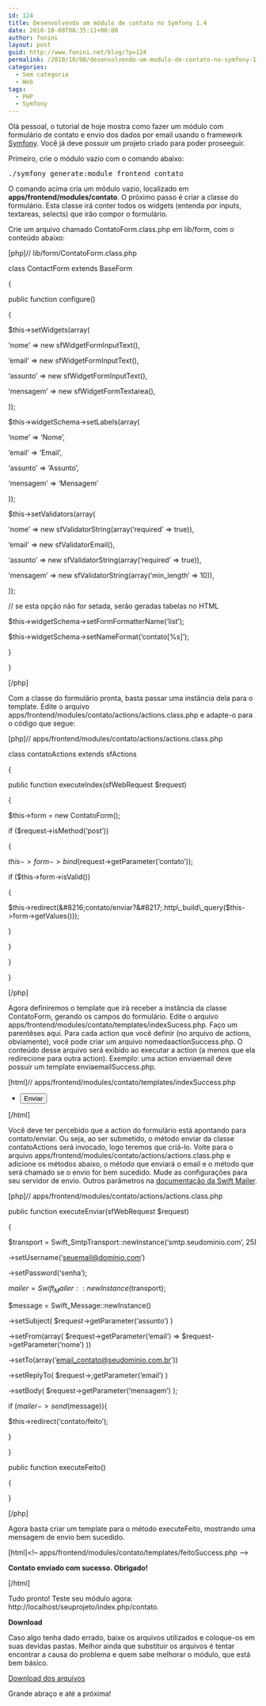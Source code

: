 ```yaml
---
id: 124
title: Desenvolvendo um módulo de contato no Symfony 1.4
date: 2010-10-08T08:35:11+00:00
author: fonini
layout: post
guid: http://www.fonini.net/blog/?p=124
permalink: /2010/10/08/desenvolvendo-um-modulo-de-contato-no-symfony-1-4/
categories:
  - Sem categoria
  - Web
tags:
  - PHP
  - Symfony
---
```

Olá pessoal, o tutorial de hoje mostra como fazer um módulo com formulário de contato e envio dos dados por email usando o framework <a href="http://www.symfony-project.org" rel="nofollow externo">Symfony</a>. Você já deve possuir um projeto criado para poder proseeguir.

Primeiro, crie o módulo vazio com o comando abaixo:

<pre id="terminal" user="fonini" computer="valhalla">./symfony generate:module frontend contato</pre>

O comando acima cria um módulo vazio, localizado em **apps/frontend/modules/contato**. O próximo passo é criar a classe do formulário. Esta classe irá conter todos os widgets (entenda por inputs, textareas, selects) que irão compor o formulário.
	  
Crie um arquivo chamado ContatoForm.class.php em lib/form, com o conteúdo abaixo:

[php]// lib/form/ContatoForm.class.php
  
class ContactForm extends BaseForm
  
{
    
public function configure()
    
{
      
$this->setWidgets(array(
        
&#8216;nome&#8217; => new sfWidgetFormInputText(),
        
&#8216;email&#8217; => new sfWidgetFormInputText(),
        
&#8216;assunto&#8217; => new sfWidgetFormInputText(),
        
&#8216;mensagem&#8217; => new sfWidgetFormTextarea(),
      
));

$this->widgetSchema->setLabels(array(
        
&#8216;nome&#8217; => &#8216;Nome&#8217;,
        
&#8216;email&#8217; => &#8216;Email&#8217;,
        
&#8216;assunto&#8217; => &#8216;Assunto&#8217;,
        
&#8216;mensagem&#8217; => &#8216;Mensagem&#8217;
      
));

$this->setValidators(array(
        
&#8216;nome&#8217; => new sfValidatorString(array(&#8216;required&#8217; => true)),
        
&#8216;email&#8217; => new sfValidatorEmail(),
        
&#8216;assunto&#8217; => new sfValidatorString(array(&#8216;required&#8217; => true)),
        
&#8216;mensagem&#8217; => new sfValidatorString(array(&#8216;min_length&#8217; => 10)),
      
));

// se esta opção não for setada, serão geradas tabelas no HTML
      
$this->widgetSchema->setFormFormatterName(&#8216;list&#8217;);

$this->widgetSchema->setNameFormat(&#8216;contato[%s]&#8217;);
    
}
  
}
  
[/php]

Com a classe do formulário pronta, basta passar uma instância dela para o template. Edite o arquivo apps/frontend/modules/contato/actions/actions.class.php e adapte-o para o código que segue:

[php]// apps/frontend/modules/contato/actions/actions.class.php
  
class contatoActions extends sfActions
  
{
    
public function executeIndex(sfWebRequest $request)
    
{
      
$this->form = new ContatoForm();

if ($request->isMethod(&#8216;post&#8217;))
      
{
        
$this->form->bind($request->getParameter(&#8216;contato&#8217;));

if ($this->form->isValid())
        
{
          
$this->redirect(&#8216;contato/enviar?&#8217;.http\_build\_query($this->form->getValues()));
        
}
      
}
    
}
  
}
  
[/php]

Agora definiremos o template que irá receber a instância da classe ContatoForm, gerando os campos do formulário. Edite o arquivo apps/frontend/modules/contato/templates/indexSucess.php. Faço um parentêses aqui. Para cada action que você definir (no arquivo de actions, obviamente), você pode criar um arquivo nomedaactionSuccess.php. O conteúdo desse arquivo será exibido ao executar a action (a menos que ela redirecione para outra action). Exemplo: uma action enviaemail deve possuir um template enviaemailSuccess.php.

[html]// apps/frontend/modules/contato/templates/indexSuccess.php

<form action="<?php echo url_for(&#8216;contato/index&#8217;) ?>" method="post">
	  
<ul>
                  
<?php echo $form; ?>
		  
<li>
			  
<input type="submit" value="Enviar" />
                  
</li>
	  
</ul>
  
</form>
  
[/html]

Você deve ter percebido que a action do formulário está apontando para contato/enviar. Ou seja, ao ser submetido, o método enviar da classe contatoActions será invocado, logo teremos que criá-lo. Volte para o arquivo apps/frontend/modules/contato/actions/actions.class.php e adicione os métodos abaixo, o método que enviará o email e o método que será chamado se o envio for bem sucedido. Mude as configurações para seu servidor de envio. Outros parâmetros na <a href="http://www.swiftmailer.org" rel="externo nofollow">documentação da Swift Mailer</a>.</p> 

[php]// apps/frontend/modules/contato/actions/actions.class.php

public function executeEnviar(sfWebRequest $request)
  
{
    
$transport = Swift_SmtpTransport::newInstance(&#8216;smtp.seudominio.com&#8217;, 25)
      
->setUsername(&#8216;seuemail@dominio.com&#8217;)
      
->setPassword(&#8216;senha&#8217;);

$mailer = Swift_Mailer::newInstance($transport);

$message = Swift_Message::newInstance()
      
->setSubject( $request->getParameter(&#8216;assunto&#8217;) )
      
->setFrom(array( $request->getParameter(&#8216;email&#8217;) => $request->getParameter(&#8216;nome&#8217;) ))
      
->setTo(array(&#8216;email_contato@seudominio.com.br&#8217;))
      
->setReplyTo( $request->;getParameter(&#8216;email&#8217;) )
      
->setBody( $request->getParameter(&#8216;mensagem&#8217;) );

if ($mailer->send($message)){
      
$this->redirect(&#8216;contato/feito&#8217;);
    
}
  
}

public function executeFeito()
  
{
  
}
  
[/php]

Agora basta criar um template para o método executeFeito, mostrando uma mensagem de envio bem sucedido.

[html]<!&#8211; apps/frontend/modules/contato/templates/feitoSuccess.php &#8211;>
  
<span style="font-weight: bold; font-size: 14px;">Contato enviado com sucesso. Obrigado!</span>
  
[/html]

Tudo pronto! Teste seu módulo agora: http://localhost/seuprojeto/index.php/contato.

**Download**

Caso algo tenha dado errado, baixe os arquivos utilizados e coloque-os em suas devidas pastas. Melhor ainda que substituir os arquivos é tentar encontrar a causa do problema e quem sabe melhorar o módulo, que está bem básico.

[Download dos arquivos](http://www.fonini.net/labs/modulo-contato-symfony.zip)

Grande abraço e até a próxima!